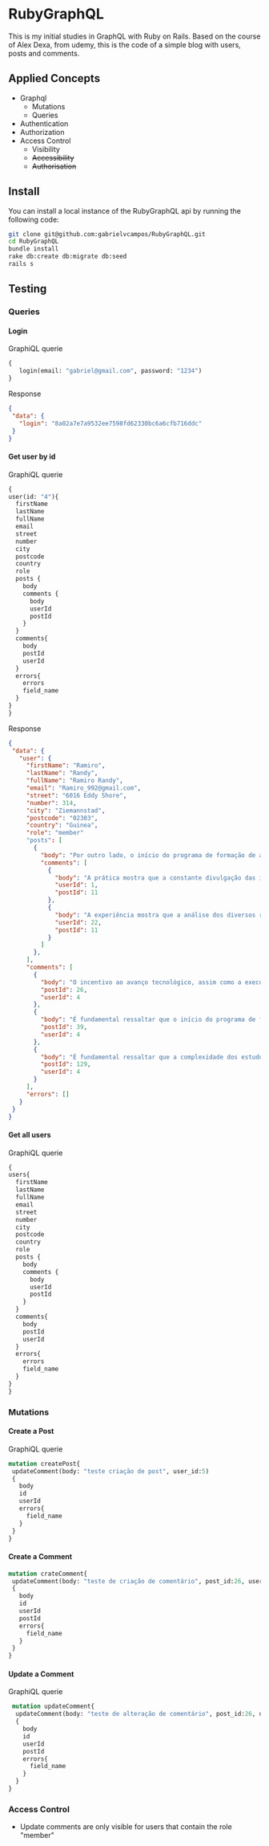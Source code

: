 # RubyGraphQL
This is my initial studies in GraphQL with Ruby on Rails. Based on the course of Alex Dexa, from udemy, this is the code of a simple blog with users, posts and comments.

## Applied Concepts
 - Graphql
   - Mutations
   - Queries
 - Authentication
 - Authorization
 - Access Control
   - Visibility
   - ~~Accessibility~~
   - ~~Authorisation~~
 
 ## Install
You can install a local instance of the RubyGraphQL api by running the following code:

 ```sh
git clone git@github.com:gabrielvcampos/RubyGraphQL.git
cd RubyGraphQL
bundle install
rake db:create db:migrate db:seed
rails s
```

 ## Testing
 ### Queries
 
 #### Login
 GraphiQL querie
 ```graphql
 {
	login(email: "gabriel@gmail.com", password: "1234") 
 }
 ```
 Response
 ```json
 {
  "data": {
    "login": "8a02a7e7a9532ee7598fd62330bc6a6cfb716ddc"
  }
}
```
 ####  Get user by id 
 GraphiQL querie
  ```graphql
 {
  user(id: "4"){
    firstName
    lastName
    fullName
    email
    street
    number
    city
    postcode
    country
    role
    posts {
      body
      comments {
        body
        userId
        postId
      }
    }
    comments{
      body
      postId
      userId
    }
    errors{
      errors
      field_name
    }
  } 
}
  ```
 Response
 ```json
 {
  "data": {
    "user": {
      "firstName": "Ramiro",
      "lastName": "Randy",
      "fullName": "Ramiro Randy",
      "email": "Ramiro_992@gmail.com",
      "street": "6016 Eddy Shore",
      "number": 314,
      "city": "Ziemannstad",
      "postcode": "02303",
      "country": "Guinea",
      "role": "member"
      "posts": [
        {
          "body": "Por outro lado, o início do programa de formação de atitudes acarreta um processo de reformulação das nossas metas financeiras e administrativas. É fundamental ressaltar que a análise dos diversos resultados exige precisão e definição das nossas metas financeiras e administrativas. Nunca é demais insistir que a constante divulgação das informações prejudica a percepção da importância das atitudes e das atribuições da diretoria.",
          "comments": [
            {
              "body": "A prática mostra que a constante divulgação das informações assume importantes posições na definição das opções básicas para o sucesso do programa.",
              "userId": 1,
              "postId": 11
            },
            {
              "body": "A experiência mostra que a análise dos diversos resultados exige precisão e definição das opções básicas para o sucesso do programa. Caros colegas o novo modelo estrutural aqui preconizado contribui para a correta determinação das condições apropriadas para os negócios.",
              "userId": 22,
              "postId": 11
            }
          ]
        },
      ],
      "comments": [
        {
          "body": "O incentivo ao avanço tecnológico, assim como a execução deste projeto exige precisão e definição do nosso sistema de formação de quadros.",
          "postId": 26,
          "userId": 4
        },
        {
          "body": "É fundamental ressaltar que o início do programa de formação de atitudes contribui para a correta determinação do nosso sistema de formação de quadros. Assim mesmo, a atual estrutura de organização auxilia a preparação e a estruturação das formas de ação.",
          "postId": 39,
          "userId": 4
        },
        {
          "body": "É fundamental ressaltar que a complexidade dos estudos efetuados cumpre um papel essencial na formulação das nossas metas financeiras e administrativas.",
          "postId": 129,
          "userId": 4
        }
      ],
      "errors": []
    }
  }
}
 ```
 
 ####  Get all users 
 GraphiQL querie
  ```graphql
 {
  users{
    firstName
    lastName
    fullName
    email
    street
    number
    city
    postcode
    country
    role
    posts {
      body
      comments {
        body
        userId
        postId
      }
    }
    comments{
      body
      postId
      userId
    }
    errors{
      errors
      field_name
    }
  } 
}
  ```
 
 ### Mutations
 ####  Create a Post 
 GraphiQL querie
 ```graphql
 mutation createPost{
  updateComment(body: "teste criação de post", user_id:5)
  {
    body
    id
    userId
    errors{
      field_name
    }
  }
}
 ```
 
 #### Create a Comment 
 ```graphql
 mutation crateComment{
  updateComment(body: "teste de criação de comentário", post_id:26, user_id:5)
  {
    body
    id
    userId
    postId
    errors{
      field_name
    }
  }
}
 ```

#### Update a Comment
GraphiQL querie
```graphql
 mutation updateComment{
  updateComment(body: "teste de alteração de comentário", post_id:26, user_id:5, id: 10)
  {
    body
    id
    userId
    postId
    errors{
      field_name
    }
  }
}
 ```
 ### Access Control
  - Update comments are only visible for users that contain the role "member"
  
